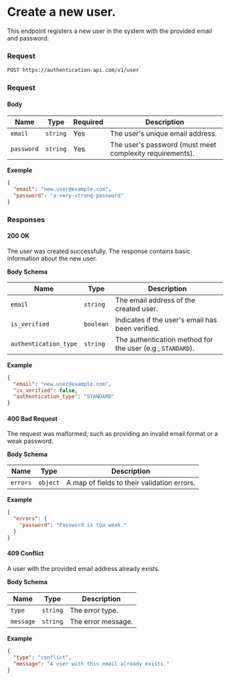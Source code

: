 # Create a new user.

This endpoint registers a new user in the system with the provided email and password.

### Request

```bash
POST https://authentication-api.com/v1/user
```

### Request

<!-- tabs:start -->

#### **Body**

| Name       | Type     | Required | Description                                              |
| ---------- | -------- | -------- | -------------------------------------------------------- |
| `email`    | `string` | Yes      | The user's unique email address.                         |
| `password` | `string` | Yes      | The user's password (must meet complexity requirements). |

**Exemple**

```json
{
  "email": "new.user@example.com",
  "password": "a-very-strong-password"
}
```

<!-- tabs:end -->

### Responses

<!-- tabs:start -->

#### **200 OK**

The user was created successfully. The response contains basic information about the new user.

**Body Schema**

| Name                  | Type      | Description                                                |
| --------------------- | --------- | ---------------------------------------------------------- |
| `email`               | `string`  | The email address of the created user.                     |
| `is_verified`         | `boolean` | Indicates if the user's email has been verified.           |
| `authentication_type` | `string`  | The authentication method for the user (e.g., `STANDARD`). |

**Example**

```json
{
  "email": "new.user@example.com",
  "is_verified": false,
  "authentication_type": "STANDARD"
}
```

#### **400 Bad Request**

The request was malformed, such as providing an invalid email format or a weak password.

**Body Schema**

| Name     | Type     | Description                                 |
| -------- | -------- | ------------------------------------------- |
| `errors` | `object` | A map of fields to their validation errors. |

**Example**

```json
{
  "errors": {
    "password": "Password is too weak."
  }
}
```

#### **409 Conflict**

A user with the provided email address already exists.

**Body Schema**

| Name      | Type     | Description        |
| --------- | -------- | ------------------ |
| `type`    | `string` | The error type.    |
| `message` | `string` | The error message. |

**Example**

```json
{
  "type": "conflict",
  "message": "A user with this email already exists."
}
```

<!-- tabs:end -->
